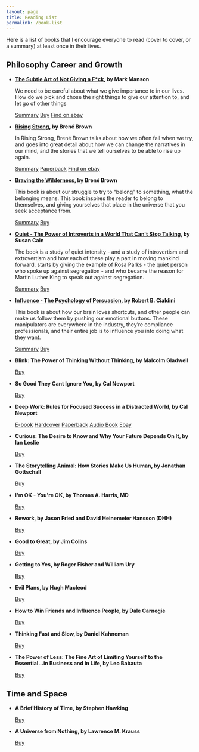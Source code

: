 ```yaml
---
layout: page
title: Reading List
permalink: /book-list
---
```

Here is a list of books that I encourage everyone to read (cover to cover, or a summary) at least once in their lives. 


## Philosophy Career and Growth

- **<a href="https://rutumulkar.com/blog/2019/the-subtle-art-of-not-giving-a-f-ck/">The Subtle Art of Not Giving a F*ck</a>, by Mark Manson**
    
    We need to be careful about what we give importance to in our lives. How do we pick and chose the right things to give our attention to, and let go of other things    

    <a class="btn btn-primary btn-sm greybg" href="https://rutumulkar.com/blog/2019/the-subtle-art-of-not-giving-a-f-ck/">Summary</a>
    <a class="btn btn-primary btn-sm greybg" href="The Subtle Art of Not Giving a F*ck: A Counterintuitive Approach to Living a Good Life">Buy</a>
    <a class="btn btn-primary btn-sm greybg" href="https://rover.ebay.com/rover/1/711-53200-19255-0/1?mpre=https%3A%2F%2Fwww.ebay.com%2Fsch%2Fi.html%3F_from%3DR40%26_trksid%3Dp2380057.m570.l1311.R1.TR11.TRC1.A0.H0.Xthe%2Bsubtle%2B.TRS0%26_nkw%3Dthe%2Bsubtle%2Bart%2Bof%2Bnot%2Bgiving%26_sacat%3D0&campid=5338558721&toolid=20008">Find on ebay</a>

- **<a href="https://rutumulkar.com/blog/2019/rising-strong/">Rising Strong</a>, by Brené Brown**

    In Rising Strong, Brené Brown talks about how we often fall when we try, and goes into great detail about how we can change the narratives in our mind, and the stories that we tell ourselves to be able to rise up again.

    <a class="btn btn-primary btn-sm greybg" href="https://rutumulkar.com/blog/2019/rising-strong/">Summary</a>
    <a  class="btn btn-primary btn-sm greybg" href="https://amzn.to/2Nueaf1">Paperback</a>
    <a class="btn btn-primary btn-sm greybg" href="https://rover.ebay.com/rover/1/711-53200-19255-0/1?mpre=https%3A%2F%2Fwww.ebay.com%2Fsch%2Fi.html%3F_from%3DR40%26_trksid%3Dp2334524.m570.l1313.TR2.TRC0.A0.H0.Xrising%2Bstrong.TRS0%26_nkw%3Drising%2Bstrong%26_sacat%3D0%26LH_TitleDesc%3D0%26_osacat%3D0%26_odkw%3Dthe%2Bsubtle%2Bart%2Bof%2Bnot%2Bgiving&campid=5338558721&toolid=20008">Find on ebay</a>

- **<a href="https://rutumulkar.com/blog/2019/braving-the-wilderness/">Braving the Wilderness</a>, by Brené Brown**

    This book is about our struggle to try to “belong” to something, what the belonging means. This book inspires the reader to belong to themselves, and giving yourselves that place in the universe that you seek acceptance from. 

    <a class="btn btn-primary btn-sm greybg" href="https://rutumulkar.com/blog/2019/braving-the-wilderness/">Summary</a>
    <a class="btn btn-primary btn-sm greybg" href="https://amzn.to/2xf5T3n">Buy</a>

- **<a href="https://rutumulkar.com/blog/2019/Quiet/">Quiet - The Power of Introverts in a World That Can't Stop Talking</a>, by Susan Cain**

    The book is a study of quiet intensity - and a study of introvertism and extrovertism and how each of these play a part in moving mankind forward. starts by giving the example of Rosa Parks - the quiet person who spoke up against segregation - and who became the reason for Martin Luther King to speak out against segregation.

    <a class="btn btn-primary btn-sm greybg" href="https://rutumulkar.com/blog/2019/Quiet/">Summary</a>
    <a class="btn btn-primary btn-sm greybg" href="https://amzn.to/2RAyauF">Buy</a>

- **<a href="https://rutumulkar.com/blog/2019/persuasion/">Influence - The Psychology of Persuasion</a>, by Robert B. Cialdini**

    This book is about how our brain loves shortcuts, and other people can make us follow them by pushing our emotional buttons. These manipulators are everywhere in the industry, they’re compliance professionals, and their entire job is to influence you into doing what they want.

    <a class="btn btn-primary btn-sm greybg" href="https://rutumulkar.com/blog/2019/persuasion/">Summary</a>
    <a class="btn btn-primary btn-sm greybg" href="https://amzn.to/2Xanskr">Buy</a>

- **Blink: The Power of Thinking Without Thinking, by Malcolm Gladwell**

    <a class="btn btn-primary btn-sm greybg" href="https://amzn.to/2YcPY1f">Buy</a>

- **So Good They Cant Ignore You, by Cal Newport**

    <a class="btn btn-primary btn-sm greybg" href="https://amzn.to/2RDe5Ec">Buy</a>

- **Deep Work: Rules for Focused Success in a Distracted World, by Cal Newport**
    
    <a class="btn btn-primary btn-sm greybg" href="https://amzn.to/2XGNRG2">E-book</a>
    <a class="btn btn-primary btn-sm greybg" href="https://amzn.to/2RzwbGY">Hardcover</a>
    <a class="btn btn-primary btn-sm greybg" href="https://amzn.to/2XKQuqg">Paperback</a>
    <a class="btn btn-primary btn-sm greybg" href="https://amzn.to/2xrqTUw">Audio Book</a>
    <a class="btn btn-primary btn-sm greybg" href="https://rover.ebay.com/rover/1/711-53200-19255-0/1?icep_id=114&ipn=icep&toolid=20004&campid=5338555583&mpre=https%3A%2F%2Fwww.ebay.com%2Fsch%2Fi.html%3F_from%3DR40%26_trksid%3Dp2495737.m570.l1312.R1.TR0.TRC1.A0.H0.TRS3%26_nkw%3DDeep%2BWork%253A%2BRules%2Bfor%2BFocused%2BSuccess%2Bin%2Ba%2BDistracted%2BWorld%26_sacat%3D0">Ebay</a>

- **Curious: The Desire to Know and Why Your Future Depends On It, by Ian Leslie**

    <a class="btn btn-primary btn-sm greybg" href="https://amzn.to/2XamdC6">Buy</a>

- **The Storytelling Animal: How Stories Make Us Human, by Jonathan Gottschall**

    <a class="btn btn-primary btn-sm greybg" href="https://amzn.to/2XbEOgM">Buy</a>

- **I'm OK - You're OK, by Thomas A. Harris, MD**

    <a class="btn btn-primary btn-sm greybg" href="https://amzn.to/2xf6bHv">Buy</a>

- **Rework, by Jason Fried and David Heinemeier Hansson (DHH)**

    <a class="btn btn-primary btn-sm greybg" href="https://amzn.to/2RB35qN">Buy</a>

- **Good to Great, by Jim Colins**

    <a class="btn btn-primary btn-sm greybg" href="https://amzn.to/2X7j2e8">Buy</a>

- **Getting to Yes, by Roger Fisher and William Ury**

    <a class="btn btn-primary btn-sm greybg" href="https://amzn.to/2YfgzLn">Buy</a>

- **Evil Plans, by Hugh Macleod**

    <a class="btn btn-primary btn-sm greybg" href="https://amzn.to/2XawH45">Buy</a>

- **How to Win Friends and Influence People, by Dale Carnegie**

    <a class="btn btn-primary btn-sm greybg" href="https://amzn.to/2INCNP8">Buy</a>

- **Thinking Fast and Slow, by Daniel Kahneman**

    <a class="btn btn-primary btn-sm greybg" href="https://amzn.to/2NdK6E9">Buy</a>

- **The Power of Less: The Fine Art of Limiting Yourself to the Essential...in Business and in Life, by Leo Babauta**

    <a class="btn btn-primary btn-sm greybg" href="https://amzn.to/2xeiIen">Buy</a>

## Time and Space

- **A Brief History of Time, by Stephen Hawking**

    <a class="btn btn-primary btn-sm greybg" href="https://amzn.to/2IQBpeJ">Buy</a>

- **A Universe from Nothing, by Lawrence M. Krauss**
    
    <a class="btn btn-primary btn-sm greybg" href="https://amzn.to/2J7gv9Z">Buy</a>


